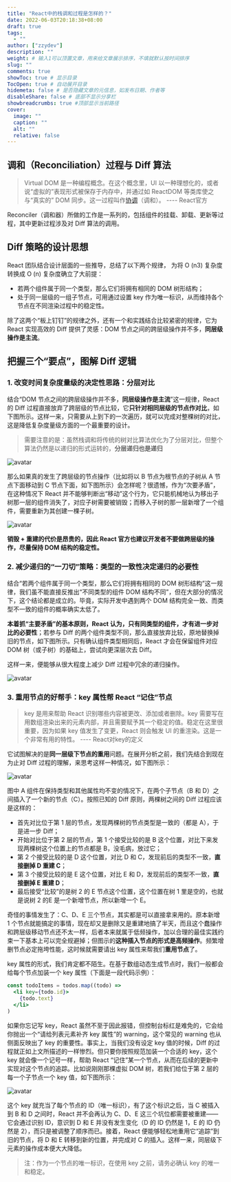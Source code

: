 ```yaml
---
title: "React中的栈调和过程是怎样的？"
date: 2022-06-03T20:18:38+08:00
draft: true
tags:
  - ""
author: ["zzydev"]
description: ""
weight: # 输入1可以顶置文章，用来给文章展示排序，不填就默认按时间排序
slug: ""
comments: true
showToc: true # 显示目录
TocOpen: true # 自动展开目录
hidemeta: false # 是否隐藏文章的元信息，如发布日期、作者等
disableShare: false # 底部不显示分享栏
showbreadcrumbs: true #顶部显示当前路径
cover:
  image: ""
  caption: ""
  alt: ""
  relative: false
---
```


## 调和（Reconciliation）过程与 Diff 算法

> Virtual DOM 是一种编程概念。在这个概念里，UI 以一种理想化的，或者说“虚拟的”表现形式被保存于内存中，并通过如 ReactDOM 等类库使之与“真实的” DOM 同步。这一过程叫作[协调](https://zh-hans.reactjs.org/docs/reconciliation.html)（调和）。         ---- React官方



Reconciler（调和器）所做的工作是一系列的，包括组件的挂载、卸载、更新等过程，其中更新过程涉及对 Diff 算法的调用。

## Diff 策略的设计思想

React 团队结合设计层面的一些推导，总结了以下两个规律， 为将 O (n3) 复杂度转换成 O (n) 复杂度确立了大前提：

- 若两个组件属于同一个类型，那么它们将拥有相同的 DOM 树形结构；
- 处于同一层级的一组子节点，可用通过设置 key 作为唯一标识，从而维持各个节点在不同渲染过程中的稳定性。

除了这两个“板上钉钉”的规律之外，还有一个和实践结合比较紧密的规律，它为 React 实现高效的 Diff 提供了灵感：DOM 节点之间的跨层级操作并不多，**同层级操作是主流**。

## 把握三个“要点”，图解 Diff 逻辑

### 1. 改变时间复杂度量级的决定性思路：分层对比

结合“DOM 节点之间的跨层级操作并不多，**同层级操作是主流**”这一规律，React 的 Diff 过程直接放弃了跨层级的节点比较，它**只针对相同层级的节点作对比**，如下图所示。这样一来，只需要从上到下的一次遍历，就可以完成对整棵树的对比，这是降低复杂度量级方面的一个最重要的设计。

> 需要注意的是：虽然栈调和将传统的树对比算法优化为了分层对比，但整个算法仍然是以递归的形式运转的，**分层递归也是递归**

![avatar](https://s3.us-west-2.amazonaws.com/secure.notion-static.com/e52df881-b17f-4756-995b-bf85d90c899c/Untitled.png?X-Amz-Algorithm=AWS4-HMAC-SHA256&X-Amz-Content-Sha256=UNSIGNED-PAYLOAD&X-Amz-Credential=AKIAT73L2G45EIPT3X45%2F20220603%2Fus-west-2%2Fs3%2Faws4_request&X-Amz-Date=20220603T123621Z&X-Amz-Expires=86400&X-Amz-Signature=e5a6ccd7f54223d7566066eaacebcdbc955f5f1c9e11ac93807c98d42bdc3d61&X-Amz-SignedHeaders=host&response-content-disposition=filename%20%3D%22Untitled.png%22&x-id=GetObject)

那么如果真的发生了跨层级的节点操作（比如将以 B 节点为根节点的子树从 A 节点下面移动到 C 节点下面，如下图所示）会怎样呢？很遗憾，作为“次要矛盾”，在这种情况下 React 并不能够判断出“移动”这个行为，它只能机械地认为移出子树那一层的组件消失了，对应子树需要被销毁；而移入子树的那一层新增了一个组件，需要重新为其创建一棵子树。

![avatar](https://s3.us-west-2.amazonaws.com/secure.notion-static.com/9e6da630-61be-4fea-bddb-fe85a2a18441/Untitled.png?X-Amz-Algorithm=AWS4-HMAC-SHA256&X-Amz-Content-Sha256=UNSIGNED-PAYLOAD&X-Amz-Credential=AKIAT73L2G45EIPT3X45%2F20220603%2Fus-west-2%2Fs3%2Faws4_request&X-Amz-Date=20220603T123723Z&X-Amz-Expires=86400&X-Amz-Signature=a9e89cf288afed63d0cb27d807881d42ff9e8e60290916c2e9c63aa104d46aa0&X-Amz-SignedHeaders=host&response-content-disposition=filename%20%3D%22Untitled.png%22&x-id=GetObject)

**销毁 + 重建的代价是昂贵的，因此 React 官方也建议开发者不要做跨层级的操作，尽量保持 DOM 结构的稳定性。**

### 2. 减少递归的“一刀切”策略：类型的一致性决定递归的必要性

结合“若两个组件属于同一个类型，那么它们将拥有相同的 DOM 树形结构”这一规律，我们虽不能直接反推出“不同类型的组件 DOM 结构不同”，但在大部分的情况下，这个结论都是成立的。毕竟，实际开发中遇到两个 DOM 结构完全一致、而类型不一致的组件的概率确实太低了。

**本着抓“主要矛盾”的基本原则，React 认为，只有同类型的组件，才有进一步对比的必要性**；若参与 Diff 的两个组件类型不同，那么直接放弃比较，原地替换掉旧的节点，如下图所示。只有确认组件类型相同后，React 才会在保留组件对应 DOM 树（或子树）的基础上，尝试向更深层次去 Diff。

这样一来，便能够从很大程度上减少 Diff 过程中冗余的递归操作。

![avatar](https://s3.us-west-2.amazonaws.com/secure.notion-static.com/4c3bd665-9b08-4735-844e-71ec89e6f069/Untitled.png?X-Amz-Algorithm=AWS4-HMAC-SHA256&X-Amz-Content-Sha256=UNSIGNED-PAYLOAD&X-Amz-Credential=AKIAT73L2G45EIPT3X45%2F20220603%2Fus-west-2%2Fs3%2Faws4_request&X-Amz-Date=20220603T123901Z&X-Amz-Expires=86400&X-Amz-Signature=ace33054b9abcae88c382ba49c2706b00ec647b136e3327036e0dc0d1e3f9929&X-Amz-SignedHeaders=host&response-content-disposition=filename%20%3D%22Untitled.png%22&x-id=GetObject)

### 3. 重用节点的好帮手：key 属性帮 React “记住”节点

> key 是用来帮助 React 识别哪些内容被更改、添加或者删除。key 需要写在用数组渲染出来的元素内部，并且需要赋予其一个稳定的值。稳定在这里很重要，因为如果 key 值发生了变更，React 则会触发 UI 的重渲染。这是一个非常有用的特性。                 ---- React对key的定义

它试图解决的是**同一层级下节点的重用**问题。在展开分析之前，我们先结合到现在为止对 Diff 过程的理解，来思考这样一种情况，如下图所示：

![avatar](https://s3.us-west-2.amazonaws.com/secure.notion-static.com/652a7d82-d5d4-4e23-9f44-47d39447720a/Untitled.png?X-Amz-Algorithm=AWS4-HMAC-SHA256&X-Amz-Content-Sha256=UNSIGNED-PAYLOAD&X-Amz-Credential=AKIAT73L2G45EIPT3X45%2F20220603%2Fus-west-2%2Fs3%2Faws4_request&X-Amz-Date=20220603T124136Z&X-Amz-Expires=86400&X-Amz-Signature=f728f19b8394522f47453351e39a42e1f13c5f562ee2def99170e73f0ad0e06a&X-Amz-SignedHeaders=host&response-content-disposition=filename%20%3D%22Untitled.png%22&x-id=GetObject)

图中 A 组件在保持类型和其他属性均不变的情况下，在两个子节点（B 和 D）之间插入了一个新的节点（C）。按照已知的 Diff 原则，两棵树之间的 Diff 过程应该是这样的：

- 首先对比位于第 1 层的节点，发现两棵树的节点类型是一致的（都是 A），于是进一步 Diff；
- 开始对比位于第 2 层的节点，第 1 个接受比较的是 B 这个位置，对比下来发现两棵树这个位置上的节点都是 B，没毛病，放过它；
- 第 2 个接受比较的是 D 这个位置，对比 D 和 C，发现前后的类型不一致，**直接删掉 D 重建 C**；
- 第 3 个接受比较的是 E 这个位置，对比 E 和 D，发现前后的类型不一致，**直接删掉 E 重建 D**；
- 最后接受“比较”的是树 2 的 E 节点这个位置，这个位置在树 1 里是空的，也就是说树 2 的E 是一个新增节点，所以新增一个 E。

奇怪的事情发生了：C、D、E 三个节点，其实都是可以直接拿来用的。原本新增 1 个节点就能搞定的事情，现在却又是删除又是重建地搞了半天，而且这个蠢操作和跨层级移动节点还不太一样，后者本来就属于低频操作，加以合理的最佳实践约束一下基本上可以完全规避掉；但图示的**这种插入节点的形式是高频操作**。频繁增删节点必定拖垮性能，这时候就需要请出 key 属性来帮我们**重用节点**了。

key 属性的形式，我们肯定都不陌生。在基于数组动态生成节点时，我们一般都会给每个节点加装一个 key 属性（下面是一段代码示例）：

```jsx
const todoItems = todos.map((todo) =>
  <li key={todo.id}>
    {todo.text}
  </li>
)
```

如果你忘记写 key，React 虽然不至于因此报错，但控制台标红是难免的，它会给你抛出一个“请给列表元素补齐 key 属性”的 warning，这个常见的 warning 也从侧面反映出了 key 的重要性。事实上，当我们没有设定 key 值的时候，Diff 的过程就正如上文所描述的一样惨烈。但只要你按照规范加装一个合适的 key，这个 key 就会像一个记号一样，帮助 React “记住”某一个节点，从而在后续的更新中实现对这个节点的追踪。比如说刚刚那棵虚拟 DOM 树，若我们给位于第 2 层的每一个子节点一个 key 值，如下图所示：

![avatar](https://s3.us-west-2.amazonaws.com/secure.notion-static.com/68a50093-f1d5-44f6-9061-e56a3de2644b/Untitled.png?X-Amz-Algorithm=AWS4-HMAC-SHA256&X-Amz-Content-Sha256=UNSIGNED-PAYLOAD&X-Amz-Credential=AKIAT73L2G45EIPT3X45%2F20220603%2Fus-west-2%2Fs3%2Faws4_request&X-Amz-Date=20220603T124519Z&X-Amz-Expires=86400&X-Amz-Signature=fa8faaecb63300c71504f75d3b82d50ea3002ad8c47da0366797859777b98589&X-Amz-SignedHeaders=host&response-content-disposition=filename%20%3D%22Untitled.png%22&x-id=GetObject)

这个 key 就充当了每个节点的 ID（唯一标识），有了这个标识之后，当 C 被插入到 B 和 D 之间时，React 并不会再认为 C、D、E 这三个坑位都需要被重建——它会通过识别 ID，意识到 D 和 E 并没有发生变化（D 的 ID 仍然是 1，E 的 ID 仍然是 2），而只是被调整了顺序而已。接着，React 便能够轻松地重用它“追踪”到旧的节点，将 D 和 E 转移到新的位置，并完成对 C 的插入。这样一来，同层级下元素的操作成本便大大降低。

> 注：作为一个节点的唯一标识，在使用 key 之前，请务必确认 key 的唯一和稳定。
